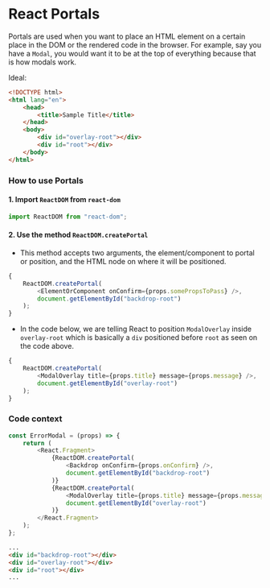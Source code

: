 # React Portals

Portals are used when you want to place an HTML element on a certain place in the DOM or the rendered code in the browser. For example, say you have a `Modal`, you would want it to be at the top of everything because that is how modals work.

Ideal:

```html
<!DOCTYPE html>
<html lang="en">
    <head>
        <title>Sample Title</title>
    </head>
    <body>
        <div id="overlay-root"></div>
        <div id="root"></div>
    </body>
</html>
```

### How to use Portals

#### 1. Import `ReactDOM` from `react-dom`

```jsx
import ReactDOM from "react-dom";
```

#### 2. Use the method `ReactDOM.createPortal`

-   This method accepts two arguments, the element/component to portal or position, and the HTML node on where it will be positioned.

```js
{
    ReactDOM.createPortal(
        <ElementOrComponent onConfirm={props.somePropsToPass} />,
        document.getElementById("backdrop-root")
    );
}
```

-   In the code below, we are telling React to position `ModalOverlay` inside `overlay-root` which is basically a `div` positioned before `root` as seen on the code above.

```js
{
    ReactDOM.createPortal(
        <ModalOverlay title={props.title} message={props.message} />,
        document.getElementById("overlay-root")
    );
}
```

### Code context

```js
const ErrorModal = (props) => {
    return (
        <React.Fragment>
            {ReactDOM.createPortal(
                <Backdrop onConfirm={props.onConfirm} />,
                document.getElementById("backdrop-root")
            )}
            {ReactDOM.createPortal(
                <ModalOverlay title={props.title} message={props.message} />,
                document.getElementById("overlay-root")
            )}
        </React.Fragment>
    );
};
```

```html
...
<div id="backdrop-root"></div>
<div id="overlay-root"></div>
<div id="root"></div>
...
```
